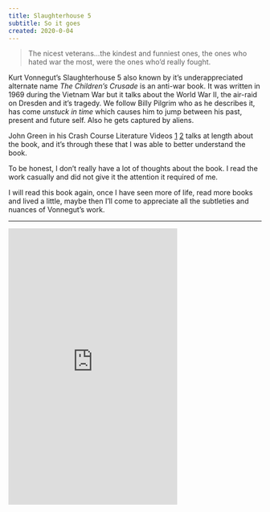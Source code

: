 ```yaml
---
title: Slaughterhouse 5
subtitle: So it goes
created: 2020-0-04
---
```


> The nicest veterans…the kindest and funniest ones, the ones who hated war the most, were the ones who’d really fought.

Kurt Vonnegut’s Slaughterhouse 5 also known by it’s underappreciated alternate name _The Children’s Crusade_ is an anti-war book. It was written in 1969 during the Vietnam War but it talks about the World War II, the air-raid on Dresden and it’s tragedy. We follow Billy Pilgrim who as he describes it, has come _unstuck in time_ which causes him to jump between his past, present and future self. Also he gets captured by aliens.

John Green in his Crash Course Literature Videos [1](#fn1) [2](#fn2) talks at length about the book, and it’s through these that I was able to better understand the book.

To be honest, I don’t really have a lot of thoughts about the book. I read the work casually and did not give it the attention it required of me.

I will read this book again, once I have seen more of life, read more books and lived a little, maybe then I’ll come to appreciate all the subtleties and nuances of Vonnegut’s work.

---
<iframe type="text/html" width="336" height="550" frameborder="0" allowfullscreen style="max-width:100%" src="https://read.amazon.in/kp/card?asin=B0074FF4PU&amp;preview=inline&amp;linkCode=kpe&amp;ref_=cm_sw_r_kb_dp_IaloEb72XGXAR">

---

1: <https://www.youtube.com/watch?v=F6g7S2W27Kc>[↩](#fnref1)

2: <https://www.youtube.com/watch?v=HyKhIiGKq5M>[↩](#fnref2)
